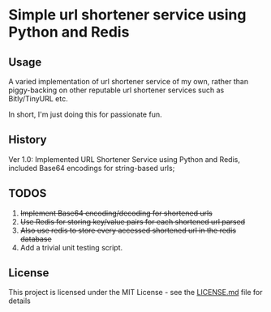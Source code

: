 # Simple url shortener service using Python and Redis

## Usage

A varied implementation of url shortener service of my own, rather than piggy-backing on other reputable url shortener services such as Bitly/TinyURL etc.

In short, I'm just doing this for passionate fun.

## History

Ver 1.0: Implemented URL Shortener Service using Python and Redis, included Base64 encodings for string-based urls; 

## TODOS
1. ~~Implement Base64 encoding/decoding for shortened urls~~
2. ~~Use Redis for storing key/value pairs for each shortened url parsed~~
3. ~~Also use redis to store every accessed shortened url in the redis database~~
4. Add a trivial unit testing script.

## License

This project is licensed under the MIT License - see the [LICENSE.md](https://github.com/awongCM/py-url-shortener/blob/master/LICENSE) file for details